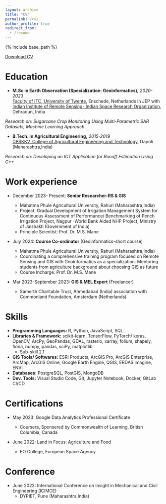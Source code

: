 ```yaml
---
layout: archive
title: "CV"
permalink: /cv/
author_profile: true
redirect_from:
  - /resume
---
```


{% include base_path %}
<div class="cv-download-links">
  <a href="{{ base_path }}/files/OmkarJadhav-CV.pdf" class="btn btn--primary">Download CV</a>
</div>

Education
======
* __M.Sc in Earth Observation (Specialization: Geoinformatics),__ _2020-2023_<br>
[Faculty of ITC, University of Twente](https://www.itc.nl/), Enschede, Netherlands 
in JEP with [Indian Institute of Remote Sensing- Indian Space Research Organization](https://www.iirs.gov.in/), Dehradun, India

_Research on: Sugarcane Crop Monitoring Using Multi-Parametric SAR Datasets, Machine Learning Approach_

* __B.Tech. in Agricultural Engineering,__ _2015-2019_<br>
[DBSKKV, College of Agricultural Engineering and Technology](https://www.dbskkv.org/faculty/engineering), Dapoli (Maharashtra,India)

_Research on: Developing an ICT Application for Runoff Estimation Using C++_

Work experience
======
* December 2023- Present: __Senior Researcher-RS & GIS__
  * Mahatma Phule Agricultural University, Rahuri (Maharashtra,India)
  * Project: Gradual Development of Irrigation Management System for Continuous Assessment of Performance/ Benchmarking of Pench Irrigation Project, Nagpur
  -World Bank Aided NHP Project, Ministry of Jalshakti (Government of India)
  * Principle Scientist: Prof. Dr. M.S. Mane

* July 2024: __Course Co-ordinator__ (Geoinformatics-short course)
  * Mahatma Phule Agricultural University, Rahuri (Maharashtra,India)
  * Coordinating a comprehensive training program focused on Remote Sensing and GIS with Geoinformatics as a specialization. Mentoring students from agriculture 
background about choosing GIS as future 
  * Course Incharge: Prof. Dr. M.S. Mane

* Mar 2023-September 2023: __GIS & MEL Expert__ (Freelancer)
  * Samerth Charitable Trust, Ahmedabad (India) association with Commonland Foundation, Amsterdam (Netherlands)
  
Skills
======
* __Programming Languages:__ R, Python, JavaScript, SQL
* __Libraries & Framework:__ scikit-learn, TensorFlow, PyTorch/ keras, OpenCV, ArcPy, GeoPandas, GDAL, rasterio, xarray, folium, shapely, fiona, numpy, pandas, sciPy, matplotlib
  * Sub-skill 2.1
* __GIS Tools/ Softwares:__ ESRI Products, ArcGIS Pro, ArcGIS Enterprise, ArcMap, ArcGIS Online, Google Earth Engine, QGIS, ERDAS imagine, ENVI 
* __Databases:__ PostgreSQL, PostGIS, MongoDB 
* __Dev. Tools:__ Visual Studio Code, Git, Jupyter Notebook, Docker, GitLab CI/CD 

<!-- Publications
======
  <ul>{% for post in site.publications reversed %}
    {% include archive-single-cv.html %}
  {% endfor %}</ul>
  
Talks
======
  <ul>{% for post in site.talks reversed %}
    {% include archive-single-talk-cv.html  %}
  {% endfor %}</ul> -->
  
Certifications
======
* May 2023: Google Data Analytics Professional Certificate
  * Coursera, Sponsered by Commonwealth of Learning, British Columbia, Canada

* June 2022: Land in Focus: Agriculture and Food
  * EO College, European Space Agency
  
Conference
======
* June 2022: International Conference on Insight in Mechanical and Civil Engineering (ICIMCE) 
  * DYPIET, Pune (Maharashtra,India) 
